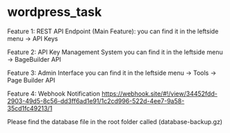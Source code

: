 # wordpress_task

Feature 1: REST API Endpoint (Main Feature):
you can find it in the leftside menu -> API Keys


Feature 2: API Key Management System
you can find it in the leftside menu -> BageBuilder API


Feature 3: Admin Interface
you can find it in the leftside menu -> Tools → Page Builder API


Feature 4: Webhook Notification
https://webhook.site/#!/view/34452fdd-2903-49d5-8c56-dd3ff6ad1e91/1c2cd996-522d-4ee7-9a58-35cd1fc49213/1



Please find the database file in the root folder called (database-backup.gz) 



